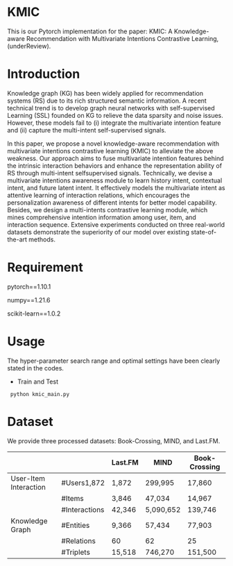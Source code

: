 # KMIC
This is our Pytorch implementation for the paper:
KMIC: A Knowledge-aware Recommendation with Multivariate Intentions Contrastive Learning, (underReview).

# Introduction
Knowledge graph (KG) has been widely applied for recommendation systems (RS) due to its rich structured semantic information. A recent technical trend is to develop graph neural networks with self-supervised Learning (SSL) founded on KG to relieve the data sparsity and noise issues. However, these models fail to (i) integrate the multivariate intention feature and (ii) capture the multi-intent self-supervised signals.

In this paper, we propose a novel knowledge-aware recommendation with multivariate intentions contrastive learning (KMIC) to alleviate the above weakness. Our approach aims to fuse multivariate intention features behind the intrinsic interaction behaviors and enhance the representation ability of RS through multi-intent selfsupervised signals. Technically, we devise a multivariate intentions awareness module to learn history intent, contextual intent, and future latent intent. It effectively models the multivariate intent as attentive learning of interaction relations, which encourages the personalization awareness of different intents for better model capability. Besides, we design a multi-intents contrastive learning module, which mines comprehensive intention information among user, item, and interaction sequence. Extensive experiments conducted on three real-world datasets demonstrate the superiority of our model over existing state-of-the-art methods. 

# Requirement
pytorch==1.10.1

numpy==1.21.6

scikit-learn==1.0.2

# Usage
The hyper-parameter search range and optimal settings have been clearly stated in the codes.

- Train and Test

```
 python kmic_main.py 
```

# Dataset
We provide three processed datasets: Book-Crossing, MIND, and Last.FM.

|                       |               | Last.FM | MIND      | Book-Crossing |
| --------------------- | ------------- | ------- | --------- | ------------- |
| User-Item Interaction | #Users1,872   | 1,872   | 299,995   | 17,860        |
|                       | #Items        | 3,846   | 47,034    | 14,967        |
|                       | #Interactions | 42,346  | 5,090,652 | 139,746       |
| Knowledge Graph       | #Entities     | 9,366   | 57,434    | 77,903        |
|                       | #Relations    | 60      | 62        | 25            |
|                       | #Triplets     | 15,518  | 746,270   | 151,500       |
